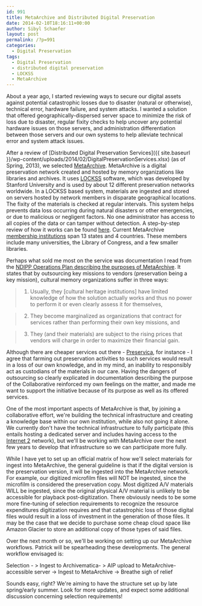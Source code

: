 ```yaml
---
id: 991
title: MetaArchive and Distributed Digital Preservation
date: 2014-02-10T18:16:11+00:00
author: Sibyl Schaefer
layout: post
permalink: /?p=991
categories:
  - Digital Preservation
tags:
  - Digital Preservation
  - distributed digital preservation
  - LOCKSS
  - MetaArchive
---
```

About a year ago, I started reviewing ways to secure our digital assets against potential catastrophic losses due to disaster (natural or otherwise), technical error, hardware failure, and system attacks. I wanted a solution that offered geographically-dispersed server space to minimize the risk of loss due to disaster, regular fixity checks to help uncover any potential hardware issues on those servers, and administration differentiation between those servers and our own systems to help alleviate technical error and system attack issues.

After a review of [Distributed Digital Preservation Services]({{ site.baseurl }}/wp-content/uploads/2014/02/DigitalPreservationServices.xlsx) (as of Spring, 2013), we selected [MetaArchive](http://www.metaarchive.org/). MetaArchive is a digital preservation network created and hosted by memory organizations like libraries and archives. It uses [LOCKSS](http://www.lockss.org/) software, which was developed by Stanford University and is used by about 12 different preservation networks worldwide. In a LOCKSS based system, materials are ingested and stored on servers hosted by network members in disparate geographical locations. The fixity of the materials is checked at regular intervals. This system helps prevents data loss occurring during natural disasters or other emergencies, or due to malicious or negligent factors. No one administrator has access to all copies of the data or can tamper without detection. A step-by-step review of how it works can be found [here](http://www.metaarchive.org/methodology). Current MetaArchive [membership institutions](http://www.metaarchive.org/members) span 13 states and 4 countries. These members include many universities, the Library of Congress, and a few smaller libraries. <!--more-->

Perhaps what sold me most on the service was documentation I read from the [NDIPP Operations Plan describing the purposes of MetaArchive](http://metaarchive.org/public/resources/presentations/200910_workshop_houston/ndiip_docs/NDIIPP_Operations_Plan.pdf "NDIPP Management Plan MetaArchive Project"). It states that by outsourcing key missions to vendors (preservation being a key mission), cultural memory organizations suffer in three ways:

>1. Usually, they [cultural heritage institutions] have limited knowledge of how the solution actually works and thus no power to perform it or even clearly assess it for themselves,

>2. They become marginalized as organizations that contract for services rather than performing their own key missions, and

>3. They (and their materials) are subject to the rising prices that vendors will charge in order to maximize their financial gain.

Although there are cheaper services out there - [Preservica](http://preservica.com/), for instance - I agree that farming out preservation activities to such services would result in a loss of our own knowledge, and in my mind, an inability to responsibly act as custodians of the materials in our care. Having the dangers of outsourcing so clearly explicated in documentation describing the purpose of the Collaborative reinforced my own feelings on the matter, and made me want to support the initiative because of its purpose as well as its offered services.

One of the most important aspects of MetaArchive is that, by joining a collaborative effort, we're building the technical infrastructure and creating a knowledge base within our own institution, while also not going it alone. We currently don't have the technical infrastructure to fully participate (this entails hosting a dedicated server and includes having access to the [Internet 2](http://en.wikipedia.org/wiki/Internet2) network), but we'll be working with MetaArchive over the next few years to develop that infrastructure so we can participate more fully.

While I have yet to set up an official matrix of how we'll select materials for ingest into MetaArchive, the general guideline is that if the digital version is the preservation version, it will be ingested into the MetaArchive network. For example, our digitized microfilm files will NOT be ingested, since the microfilm is considered the preservation copy. Most digitized A/V materials WILL be ingested, since the original physical A/V material is unlikely to be accessible for playback post-digitization. There obviously needs to be some more fine-tuning of selection requirements to recognize the resource expenditures digitization requires and that catastrophic loss of those digital files would result in a loss of investment in the generation of those files. It may be the case that we decide to purchase some cheap cloud space like Amazon Glacier to store an additional copy of those types of said files.

Over the next month or so, we'll be working on setting up our MetaArchive workflows. Patrick will be spearheading these developments. The general workflow envisaged is:

Selection - > Ingest to Archivematica- > AIP upload to MetaArchive-accessible server -> Ingest to MetaArchive -> Breathe sigh of relief

Sounds easy, right? We're aiming to have the structure set up by late spring/early summer. Look for more updates, and expect some additional discussion concerning selection requirements!
